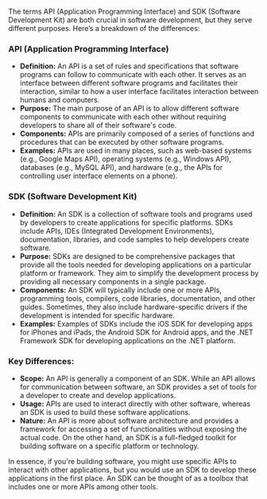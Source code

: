 The terms API (Application Programming Interface) and SDK (Software Development Kit) are both crucial in software development, but they serve different purposes. Here’s a breakdown of the differences:

### API (Application Programming Interface)

- **Definition:** An API is a set of rules and specifications that software programs can follow to communicate with each other. It serves as an interface between different software programs and facilitates their interaction, similar to how a user interface facilitates interaction between humans and computers.
- **Purpose:** The main purpose of an API is to allow different software components to communicate with each other without requiring developers to share all of their software's code.
- **Components:** APIs are primarily composed of a series of functions and procedures that can be executed by other software programs.
- **Examples:** APIs are used in many places, such as web-based systems (e.g., Google Maps API), operating systems (e.g., Windows API), databases (e.g., MySQL API), and hardware (e.g., the APIs for controlling user interface elements on a phone).

### SDK (Software Development Kit)

- **Definition:** An SDK is a collection of software tools and programs used by developers to create applications for specific platforms. SDKs include APIs, IDEs (Integrated Development Environments), documentation, libraries, and code samples to help developers create software.
- **Purpose:** SDKs are designed to be comprehensive packages that provide all the tools needed for developing applications on a particular platform or framework. They aim to simplify the development process by providing all necessary components in a single package.
- **Components:** An SDK will typically include one or more APIs, programming tools, compilers, code libraries, documentation, and other guides. Sometimes, they also include hardware-specific drivers if the development is intended for specific hardware.
- **Examples:** Examples of SDKs include the iOS SDK for developing apps for iPhones and iPads, the Android SDK for Android apps, and the .NET Framework SDK for developing applications on the .NET platform.

### Key Differences:

- **Scope:** An API is generally a component of an SDK. While an API allows for communication between software, an SDK provides a set of tools for a developer to create and develop applications.
- **Usage:** APIs are used to interact directly with other software, whereas an SDK is used to build these software applications.
- **Nature:** An API is more about software architecture and provides a framework for accessing a set of functionalities without exposing the actual code. On the other hand, an SDK is a full-fledged toolkit for building software on a specific platform or technology.

In essence, if you're building software, you might use specific APIs to interact with other applications, but you would use an SDK to develop these applications in the first place. An SDK can be thought of as a toolbox that includes one or more APIs among other tools.